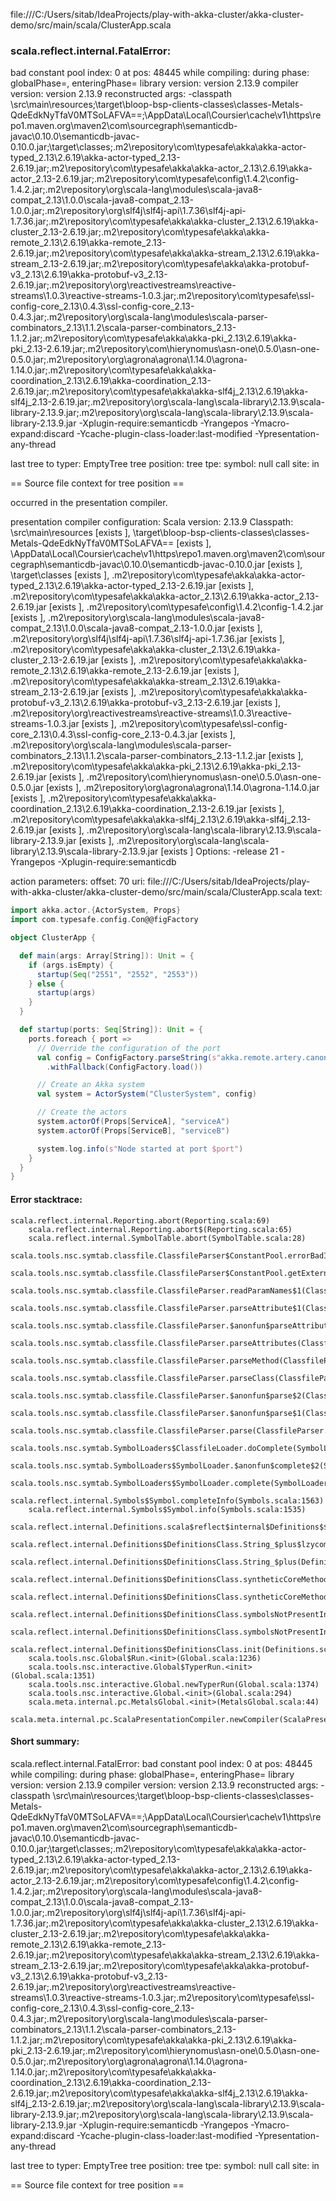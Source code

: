 file:///C:/Users/sitab/IdeaProjects/play-with-akka-cluster/akka-cluster-demo/src/main/scala/ClusterApp.scala
### scala.reflect.internal.FatalError: 
  bad constant pool index: 0 at pos: 48445
     while compiling: <no file>
        during phase: globalPhase=<no phase>, enteringPhase=<some phase>
     library version: version 2.13.9
    compiler version: version 2.13.9
  reconstructed args: -classpath <WORKSPACE>\src\main\resources;<WORKSPACE>\target\bloop-bsp-clients-classes\classes-Metals-QdeEdkNyTfaV0MTSoLAFVA==;<HOME>\AppData\Local\Coursier\cache\v1\https\repo1.maven.org\maven2\com\sourcegraph\semanticdb-javac\0.10.0\semanticdb-javac-0.10.0.jar;<WORKSPACE>\target\classes;<HOME>\.m2\repository\com\typesafe\akka\akka-actor-typed_2.13\2.6.19\akka-actor-typed_2.13-2.6.19.jar;<HOME>\.m2\repository\com\typesafe\akka\akka-actor_2.13\2.6.19\akka-actor_2.13-2.6.19.jar;<HOME>\.m2\repository\com\typesafe\config\1.4.2\config-1.4.2.jar;<HOME>\.m2\repository\org\scala-lang\modules\scala-java8-compat_2.13\1.0.0\scala-java8-compat_2.13-1.0.0.jar;<HOME>\.m2\repository\org\slf4j\slf4j-api\1.7.36\slf4j-api-1.7.36.jar;<HOME>\.m2\repository\com\typesafe\akka\akka-cluster_2.13\2.6.19\akka-cluster_2.13-2.6.19.jar;<HOME>\.m2\repository\com\typesafe\akka\akka-remote_2.13\2.6.19\akka-remote_2.13-2.6.19.jar;<HOME>\.m2\repository\com\typesafe\akka\akka-stream_2.13\2.6.19\akka-stream_2.13-2.6.19.jar;<HOME>\.m2\repository\com\typesafe\akka\akka-protobuf-v3_2.13\2.6.19\akka-protobuf-v3_2.13-2.6.19.jar;<HOME>\.m2\repository\org\reactivestreams\reactive-streams\1.0.3\reactive-streams-1.0.3.jar;<HOME>\.m2\repository\com\typesafe\ssl-config-core_2.13\0.4.3\ssl-config-core_2.13-0.4.3.jar;<HOME>\.m2\repository\org\scala-lang\modules\scala-parser-combinators_2.13\1.1.2\scala-parser-combinators_2.13-1.1.2.jar;<HOME>\.m2\repository\com\typesafe\akka\akka-pki_2.13\2.6.19\akka-pki_2.13-2.6.19.jar;<HOME>\.m2\repository\com\hierynomus\asn-one\0.5.0\asn-one-0.5.0.jar;<HOME>\.m2\repository\org\agrona\agrona\1.14.0\agrona-1.14.0.jar;<HOME>\.m2\repository\com\typesafe\akka\akka-coordination_2.13\2.6.19\akka-coordination_2.13-2.6.19.jar;<HOME>\.m2\repository\com\typesafe\akka\akka-slf4j_2.13\2.6.19\akka-slf4j_2.13-2.6.19.jar;<HOME>\.m2\repository\org\scala-lang\scala-library\2.13.9\scala-library-2.13.9.jar;<HOME>\.m2\repository\org\scala-lang\scala-library\2.13.9\scala-library-2.13.9.jar -Xplugin-require:semanticdb -Yrangepos -Ymacro-expand:discard -Ycache-plugin-class-loader:last-modified -Ypresentation-any-thread

  last tree to typer: EmptyTree
       tree position: <unknown>
            tree tpe: <notype>
              symbol: null
           call site: <none> in <none>

== Source file context for tree position ==



occurred in the presentation compiler.

presentation compiler configuration:
Scala version: 2.13.9
Classpath:
<WORKSPACE>\src\main\resources [exists ], <WORKSPACE>\target\bloop-bsp-clients-classes\classes-Metals-QdeEdkNyTfaV0MTSoLAFVA== [exists ], <HOME>\AppData\Local\Coursier\cache\v1\https\repo1.maven.org\maven2\com\sourcegraph\semanticdb-javac\0.10.0\semanticdb-javac-0.10.0.jar [exists ], <WORKSPACE>\target\classes [exists ], <HOME>\.m2\repository\com\typesafe\akka\akka-actor-typed_2.13\2.6.19\akka-actor-typed_2.13-2.6.19.jar [exists ], <HOME>\.m2\repository\com\typesafe\akka\akka-actor_2.13\2.6.19\akka-actor_2.13-2.6.19.jar [exists ], <HOME>\.m2\repository\com\typesafe\config\1.4.2\config-1.4.2.jar [exists ], <HOME>\.m2\repository\org\scala-lang\modules\scala-java8-compat_2.13\1.0.0\scala-java8-compat_2.13-1.0.0.jar [exists ], <HOME>\.m2\repository\org\slf4j\slf4j-api\1.7.36\slf4j-api-1.7.36.jar [exists ], <HOME>\.m2\repository\com\typesafe\akka\akka-cluster_2.13\2.6.19\akka-cluster_2.13-2.6.19.jar [exists ], <HOME>\.m2\repository\com\typesafe\akka\akka-remote_2.13\2.6.19\akka-remote_2.13-2.6.19.jar [exists ], <HOME>\.m2\repository\com\typesafe\akka\akka-stream_2.13\2.6.19\akka-stream_2.13-2.6.19.jar [exists ], <HOME>\.m2\repository\com\typesafe\akka\akka-protobuf-v3_2.13\2.6.19\akka-protobuf-v3_2.13-2.6.19.jar [exists ], <HOME>\.m2\repository\org\reactivestreams\reactive-streams\1.0.3\reactive-streams-1.0.3.jar [exists ], <HOME>\.m2\repository\com\typesafe\ssl-config-core_2.13\0.4.3\ssl-config-core_2.13-0.4.3.jar [exists ], <HOME>\.m2\repository\org\scala-lang\modules\scala-parser-combinators_2.13\1.1.2\scala-parser-combinators_2.13-1.1.2.jar [exists ], <HOME>\.m2\repository\com\typesafe\akka\akka-pki_2.13\2.6.19\akka-pki_2.13-2.6.19.jar [exists ], <HOME>\.m2\repository\com\hierynomus\asn-one\0.5.0\asn-one-0.5.0.jar [exists ], <HOME>\.m2\repository\org\agrona\agrona\1.14.0\agrona-1.14.0.jar [exists ], <HOME>\.m2\repository\com\typesafe\akka\akka-coordination_2.13\2.6.19\akka-coordination_2.13-2.6.19.jar [exists ], <HOME>\.m2\repository\com\typesafe\akka\akka-slf4j_2.13\2.6.19\akka-slf4j_2.13-2.6.19.jar [exists ], <HOME>\.m2\repository\org\scala-lang\scala-library\2.13.9\scala-library-2.13.9.jar [exists ], <HOME>\.m2\repository\org\scala-lang\scala-library\2.13.9\scala-library-2.13.9.jar [exists ]
Options:
-release 21 -Yrangepos -Xplugin-require:semanticdb


action parameters:
offset: 70
uri: file:///C:/Users/sitab/IdeaProjects/play-with-akka-cluster/akka-cluster-demo/src/main/scala/ClusterApp.scala
text:
```scala
import akka.actor.{ActorSystem, Props}
import com.typesafe.config.Con@@figFactory

object ClusterApp {

  def main(args: Array[String]): Unit = {
    if (args.isEmpty) {
      startup(Seq("2551", "2552", "2553"))
    } else {
      startup(args)
    }
  }

  def startup(ports: Seq[String]): Unit = {
    ports.foreach { port =>
      // Override the configuration of the port
      val config = ConfigFactory.parseString(s"akka.remote.artery.canonical.port=$port")
        .withFallback(ConfigFactory.load())

      // Create an Akka system
      val system = ActorSystem("ClusterSystem", config)

      // Create the actors
      system.actorOf(Props[ServiceA], "serviceA")
      system.actorOf(Props[ServiceB], "serviceB")

      system.log.info(s"Node started at port $port")
    }
  }
}

```



#### Error stacktrace:

```
scala.reflect.internal.Reporting.abort(Reporting.scala:69)
	scala.reflect.internal.Reporting.abort$(Reporting.scala:65)
	scala.reflect.internal.SymbolTable.abort(SymbolTable.scala:28)
	scala.tools.nsc.symtab.classfile.ClassfileParser$ConstantPool.errorBadIndex(ClassfileParser.scala:408)
	scala.tools.nsc.symtab.classfile.ClassfileParser$ConstantPool.getExternalName(ClassfileParser.scala:263)
	scala.tools.nsc.symtab.classfile.ClassfileParser.readParamNames$1(ClassfileParser.scala:842)
	scala.tools.nsc.symtab.classfile.ClassfileParser.parseAttribute$1(ClassfileParser.scala:848)
	scala.tools.nsc.symtab.classfile.ClassfileParser.$anonfun$parseAttributes$6(ClassfileParser.scala:925)
	scala.tools.nsc.symtab.classfile.ClassfileParser.parseAttributes(ClassfileParser.scala:1497)
	scala.tools.nsc.symtab.classfile.ClassfileParser.parseMethod(ClassfileParser.scala:625)
	scala.tools.nsc.symtab.classfile.ClassfileParser.parseClass(ClassfileParser.scala:548)
	scala.tools.nsc.symtab.classfile.ClassfileParser.$anonfun$parse$2(ClassfileParser.scala:175)
	scala.tools.nsc.symtab.classfile.ClassfileParser.$anonfun$parse$1(ClassfileParser.scala:160)
	scala.tools.nsc.symtab.classfile.ClassfileParser.parse(ClassfileParser.scala:143)
	scala.tools.nsc.symtab.SymbolLoaders$ClassfileLoader.doComplete(SymbolLoaders.scala:342)
	scala.tools.nsc.symtab.SymbolLoaders$SymbolLoader.$anonfun$complete$2(SymbolLoaders.scala:249)
	scala.tools.nsc.symtab.SymbolLoaders$SymbolLoader.complete(SymbolLoaders.scala:247)
	scala.reflect.internal.Symbols$Symbol.completeInfo(Symbols.scala:1563)
	scala.reflect.internal.Symbols$Symbol.info(Symbols.scala:1535)
	scala.reflect.internal.Definitions.scala$reflect$internal$Definitions$$enterNewMethod(Definitions.scala:48)
	scala.reflect.internal.Definitions$DefinitionsClass.String_$plus$lzycompute(Definitions.scala:1261)
	scala.reflect.internal.Definitions$DefinitionsClass.String_$plus(Definitions.scala:1261)
	scala.reflect.internal.Definitions$DefinitionsClass.syntheticCoreMethods$lzycompute(Definitions.scala:1583)
	scala.reflect.internal.Definitions$DefinitionsClass.syntheticCoreMethods(Definitions.scala:1565)
	scala.reflect.internal.Definitions$DefinitionsClass.symbolsNotPresentInBytecode$lzycompute(Definitions.scala:1596)
	scala.reflect.internal.Definitions$DefinitionsClass.symbolsNotPresentInBytecode(Definitions.scala:1596)
	scala.reflect.internal.Definitions$DefinitionsClass.init(Definitions.scala:1652)
	scala.tools.nsc.Global$Run.<init>(Global.scala:1236)
	scala.tools.nsc.interactive.Global$TyperRun.<init>(Global.scala:1351)
	scala.tools.nsc.interactive.Global.newTyperRun(Global.scala:1374)
	scala.tools.nsc.interactive.Global.<init>(Global.scala:294)
	scala.meta.internal.pc.MetalsGlobal.<init>(MetalsGlobal.scala:44)
	scala.meta.internal.pc.ScalaPresentationCompiler.newCompiler(ScalaPresentationCompiler.scala:522)
```
#### Short summary: 

scala.reflect.internal.FatalError: 
  bad constant pool index: 0 at pos: 48445
     while compiling: <no file>
        during phase: globalPhase=<no phase>, enteringPhase=<some phase>
     library version: version 2.13.9
    compiler version: version 2.13.9
  reconstructed args: -classpath <WORKSPACE>\src\main\resources;<WORKSPACE>\target\bloop-bsp-clients-classes\classes-Metals-QdeEdkNyTfaV0MTSoLAFVA==;<HOME>\AppData\Local\Coursier\cache\v1\https\repo1.maven.org\maven2\com\sourcegraph\semanticdb-javac\0.10.0\semanticdb-javac-0.10.0.jar;<WORKSPACE>\target\classes;<HOME>\.m2\repository\com\typesafe\akka\akka-actor-typed_2.13\2.6.19\akka-actor-typed_2.13-2.6.19.jar;<HOME>\.m2\repository\com\typesafe\akka\akka-actor_2.13\2.6.19\akka-actor_2.13-2.6.19.jar;<HOME>\.m2\repository\com\typesafe\config\1.4.2\config-1.4.2.jar;<HOME>\.m2\repository\org\scala-lang\modules\scala-java8-compat_2.13\1.0.0\scala-java8-compat_2.13-1.0.0.jar;<HOME>\.m2\repository\org\slf4j\slf4j-api\1.7.36\slf4j-api-1.7.36.jar;<HOME>\.m2\repository\com\typesafe\akka\akka-cluster_2.13\2.6.19\akka-cluster_2.13-2.6.19.jar;<HOME>\.m2\repository\com\typesafe\akka\akka-remote_2.13\2.6.19\akka-remote_2.13-2.6.19.jar;<HOME>\.m2\repository\com\typesafe\akka\akka-stream_2.13\2.6.19\akka-stream_2.13-2.6.19.jar;<HOME>\.m2\repository\com\typesafe\akka\akka-protobuf-v3_2.13\2.6.19\akka-protobuf-v3_2.13-2.6.19.jar;<HOME>\.m2\repository\org\reactivestreams\reactive-streams\1.0.3\reactive-streams-1.0.3.jar;<HOME>\.m2\repository\com\typesafe\ssl-config-core_2.13\0.4.3\ssl-config-core_2.13-0.4.3.jar;<HOME>\.m2\repository\org\scala-lang\modules\scala-parser-combinators_2.13\1.1.2\scala-parser-combinators_2.13-1.1.2.jar;<HOME>\.m2\repository\com\typesafe\akka\akka-pki_2.13\2.6.19\akka-pki_2.13-2.6.19.jar;<HOME>\.m2\repository\com\hierynomus\asn-one\0.5.0\asn-one-0.5.0.jar;<HOME>\.m2\repository\org\agrona\agrona\1.14.0\agrona-1.14.0.jar;<HOME>\.m2\repository\com\typesafe\akka\akka-coordination_2.13\2.6.19\akka-coordination_2.13-2.6.19.jar;<HOME>\.m2\repository\com\typesafe\akka\akka-slf4j_2.13\2.6.19\akka-slf4j_2.13-2.6.19.jar;<HOME>\.m2\repository\org\scala-lang\scala-library\2.13.9\scala-library-2.13.9.jar;<HOME>\.m2\repository\org\scala-lang\scala-library\2.13.9\scala-library-2.13.9.jar -Xplugin-require:semanticdb -Yrangepos -Ymacro-expand:discard -Ycache-plugin-class-loader:last-modified -Ypresentation-any-thread

  last tree to typer: EmptyTree
       tree position: <unknown>
            tree tpe: <notype>
              symbol: null
           call site: <none> in <none>

== Source file context for tree position ==

